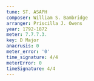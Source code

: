 ```yaml
---
tune: ST. ASAPH
composer: William S. Bambridge
arranger: Priscilla J. Owens
year: 1792-1872
meter: 7.7.7.3.
key: D Major
anacrusis: 0
meter_error: '0'
time_signature: 4/4
meterError: 0
timeSignature: 4/4
---
```

